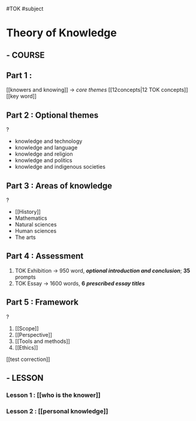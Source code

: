 #TOK  #subject
# Theory of Knowledge 
## - COURSE
## **Part 1 :** 
 [[knowers and knowing]] $\rightarrow$ *core themes* 
 [[12concepts|12 TOK concepts]]   
  [[key word]] 
  
## **Part 2 :** Optional themes
?
- knowledge and technology
- knowledge and language
- knowledge and religion 
- knowledge and politics
- knowledge and indigenous societies  

## **Part 3 :** Areas of knowledge
?
- [[History]]
- Mathematics 
- Natural sciences 
- Human sciences
- The arts 
## **Part 4 :** Assessment
1. TOK Exhibition $\rightarrow$ 950 word, ***optional introduction and conclusion***; __35__ prompts
2. TOK Essay $\rightarrow$ 1600 words, __6__ ***prescribed essay titles*** 
## **Part 5 :** Framework 
?
1. [[Scope]] 
2. [[Perspective]]
3. [[Tools and methods]]
4. [[Ethics]]

[[test correction]] 
## - LESSON
### **Lesson 1 :** [[who is the knower]] 
### **Lesson 2 :** [[personal knowledge]] 

